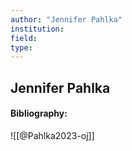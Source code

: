 ```yaml
---
author: "Jennifer Pahlka"
institution:
field:
type:
---
```


## Jennifer Pahlka
#### Bibliography:

![[@Pahlka2023-oj]]